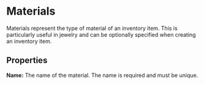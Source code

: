 # Materials

Materials represent the type of material of an inventory item. This is particularly useful in jewelry and can be optionally specified when creating an inventory item.

## Properties

**Name:** The name of the material. The name is required and must be unique.